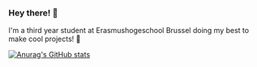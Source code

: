 ### Hey there! 👋

I'm a third year student at Erasmushogeschool Brussel doing my best to make cool projects! 🚀

[![Anurag's GitHub stats](https://github-readme-stats.vercel.app/api?username=Matthias-VdC)](https://github.com/anuraghazra/github-readme-stats)
